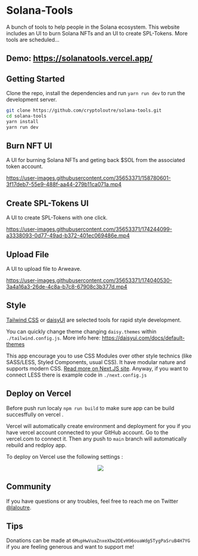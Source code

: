 # Solana-Tools

A bunch of tools to help people in the Solana ecosystem. This website includes an UI to burn Solana NFTs and an UI to create SPL-Tokens. More tools are scheduled...
    


## Demo: https://solanatools.vercel.app/


## Getting Started

Clone the repo, install the dependencies and run `yarn run dev` to run the development server.

```bash
git clone https://github.com/cryptoloutre/solana-tools.git
cd solana-tools
yarn install
yarn run dev
```


## Burn NFT UI
A UI for burning Solana NFTs and geting back $SOL from the associated token account.


https://user-images.githubusercontent.com/35653371/158780601-3f17deb7-55e9-488f-aa44-279b11ca071a.mp4



## Create SPL-Tokens UI
A UI to create SPL-Tokens with one click.




https://user-images.githubusercontent.com/35653371/174244099-a3338093-0d77-49ad-b372-401ec069486e.mp4





## Upload File
A UI to upload file to Arweave.



https://user-images.githubusercontent.com/35653371/174040530-3a4a16a3-26de-4c8a-b7c8-67908c3b377d.mp4





## Style

[Tailwind CSS](https://tailwindcss.com/) or [daisyUI](https://daisyui.com/) are selected tools for rapid style development.

You can quickly change theme changing `daisy.themes` within `./tailwind.config.js`.
More info here: https://daisyui.com/docs/default-themes

This app encourage you to use CSS Modules over other style technics (like SASS/LESS, Styled Components, usual CSS).
It have modular nature and supports modern CSS. [Read more on Next.JS site](https://nextjs.org/docs/basic-features/built-in-css-support).
Anyway, if you want to connect LESS there is example code in `./next.config.js`

## Deploy on Vercel

Before push run localy `npm run build` to make sure app can be build succesffully on vercel .

Vercel will automatically create environment and deployment for you if you have vercel account connected to your GitHub account. Go to the vercel.com to connect it.
Then any push to `main` branch will automatically rebuild and redploy app.

To deploy on Vercel use the following settings :

<p align="center">
<img src="https://user-images.githubusercontent.com/35653371/157638049-4944f065-5985-4a35-bbe6-e46efc984737.png"/>
</p>


## Community
If you have questions or any troubles, feel free to reach me on Twitter [@laloutre](https://twitter.com/laloutre).


## Tips
Donations can be made at `6MupHwVuaZnxeXbw2DEvH96ouaWdg5TygPaSruB4H7YG` if you are feeling generous and want to support me!
